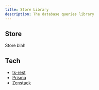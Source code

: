 ```yaml
---
title: Store Library
description: The database queries library
---
```


## Store

Store blah

## Tech

- [ts-rest](https://ts-rest.com/)
- [Prisma](https://www.prisma.io/docs)
- [Zenstack](https://zenstack.dev/)
